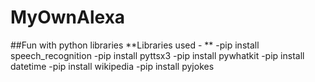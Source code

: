 # MyOwnAlexa
##Fun with python libraries 
**Libraries used - ** 
-pip install speech_recognition
-pip install pyttsx3
-pip install pywhatkit
-pip install datetime
-pip install wikipedia
-pip install pyjokes
